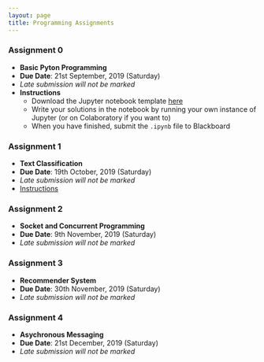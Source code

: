 ```yaml
---
layout: page
title: Programming Assignments
---
```


### Assignment 0

- **Basic Pyton Programming**
- **Due Date**: 21st September, 2019 (Saturday)
- *Late submission will not be marked*
- **Instructions**
    - Download the Jupyter notebook template [here](/public/notebooks/iems5780_a0_template.ipynb)
    - Write your solutions in the notebook by running your own instance of Jupyter (or on Colaboratory if you want to)
    - When you have finished, submit the `.ipynb` file to Blackboard

### Assignment 1

- **Text Classification**
- **Due Date**: 19th October, 2019 (Saturday)
- *Late submission will not be marked*
- [Instructions](/assignments/assignment-1)

### Assignment 2

- **Socket and Concurrent Programming**
- **Due Date**: 9th November, 2019 (Saturday)
- *Late submission will not be marked*

### Assignment 3

- **Recommender System**
- **Due Date**: 30th November, 2019 (Saturday)
- *Late submission will not be marked*

### Assignment 4

- **Asychronous Messaging**
- **Due Date**: 21st December, 2019 (Saturday)
- *Late submission will not be marked*

